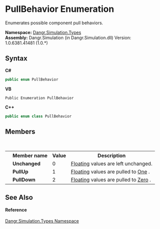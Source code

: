 # PullBehavior Enumeration
 

Enumerates possible component pull behaviors.

**Namespace:**&nbsp;<a href="N_Dangr_Simulation_Types">Dangr.Simulation.Types</a><br />**Assembly:**&nbsp;Dangr.Simulation (in Dangr.Simulation.dll) Version: 1.0.6381.41481 (1.0.*)

## Syntax

**C#**<br />
``` C#
public enum PullBehavior
```

**VB**<br />
``` VB
Public Enumeration PullBehavior
```

**C++**<br />
``` C++
public enum class PullBehavior
```


## Members
&nbsp;<table><tr><th></th><th>Member name</th><th>Value</th><th>Description</th></tr><tr><td /><td target="F:Dangr.Simulation.Types.PullBehavior.Unchanged">**Unchanged**</td><td>0</td><td><a href="T_Dangr_Simulation_Types_BitValue">Floating</a> values are left unchanged.</td></tr><tr><td /><td target="F:Dangr.Simulation.Types.PullBehavior.PullUp">**PullUp**</td><td>1</td><td><a href="T_Dangr_Simulation_Types_BitValue">Floating</a> values are pulled to <a href="T_Dangr_Simulation_Types_BitValue">One</a> .</td></tr><tr><td /><td target="F:Dangr.Simulation.Types.PullBehavior.PullDown">**PullDown**</td><td>2</td><td><a href="T_Dangr_Simulation_Types_BitValue">Floating</a> values are pulled to <a href="T_Dangr_Simulation_Types_BitValue">Zero</a> .</td></tr></table>

## See Also


#### Reference
<a href="N_Dangr_Simulation_Types">Dangr.Simulation.Types Namespace</a><br />